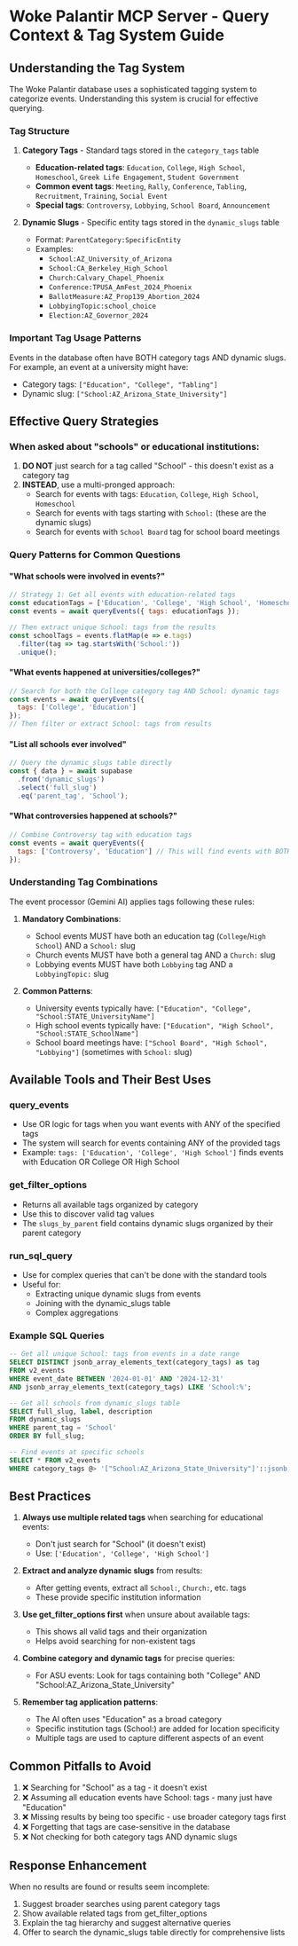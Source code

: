 # Woke Palantir MCP Server - Query Context & Tag System Guide

## Understanding the Tag System

The Woke Palantir database uses a sophisticated tagging system to categorize events. Understanding this system is crucial for effective querying.

### Tag Structure

1. **Category Tags** - Standard tags stored in the `category_tags` table
   - **Education-related tags**: `Education`, `College`, `High School`, `Homeschool`, `Greek Life Engagement`, `Student Government`
   - **Common event tags**: `Meeting`, `Rally`, `Conference`, `Tabling`, `Recruitment`, `Training`, `Social Event`
   - **Special tags**: `Controversy`, `Lobbying`, `School Board`, `Announcement`

2. **Dynamic Slugs** - Specific entity tags stored in the `dynamic_slugs` table
   - Format: `ParentCategory:SpecificEntity`
   - Examples:
     - `School:AZ_University_of_Arizona`
     - `School:CA_Berkeley_High_School`
     - `Church:Calvary_Chapel_Phoenix`
     - `Conference:TPUSA_AmFest_2024_Phoenix`
     - `BallotMeasure:AZ_Prop139_Abortion_2024`
     - `LobbyingTopic:school_choice`
     - `Election:AZ_Governor_2024`

### Important Tag Usage Patterns

Events in the database often have BOTH category tags AND dynamic slugs. For example, an event at a university might have:
- Category tags: `["Education", "College", "Tabling"]`
- Dynamic slug: `["School:AZ_Arizona_State_University"]`

## Effective Query Strategies

### When asked about "schools" or educational institutions:

1. **DO NOT** just search for a tag called "School" - this doesn't exist as a category tag
2. **INSTEAD**, use a multi-pronged approach:
   - Search for events with tags: `Education`, `College`, `High School`, `Homeschool`
   - Search for events with tags starting with `School:` (these are the dynamic slugs)
   - Search for events with `School Board` tag for school board meetings

### Query Patterns for Common Questions

#### "What schools were involved in events?"
```javascript
// Strategy 1: Get all events with education-related tags
const educationTags = ['Education', 'College', 'High School', 'Homeschool', 'School Board'];
const events = await queryEvents({ tags: educationTags });

// Then extract unique School: tags from the results
const schoolTags = events.flatMap(e => e.tags)
  .filter(tag => tag.startsWith('School:'))
  .unique();
```

#### "What events happened at universities/colleges?"
```javascript
// Search for both the College category tag AND School: dynamic tags
const events = await queryEvents({
  tags: ['College', 'Education']
});
// Then filter or extract School: tags from results
```

#### "List all schools ever involved"
```javascript
// Query the dynamic_slugs table directly
const { data } = await supabase
  .from('dynamic_slugs')
  .select('full_slug')
  .eq('parent_tag', 'School');
```

#### "What controversies happened at schools?"
```javascript
// Combine Controversy tag with education tags
const events = await queryEvents({
  tags: ['Controversy', 'Education'] // This will find events with BOTH tags
});
```

### Understanding Tag Combinations

The event processor (Gemini AI) applies tags following these rules:

1. **Mandatory Combinations**:
   - School events MUST have both an education tag (`College`/`High School`) AND a `School:` slug
   - Church events MUST have both a general tag AND a `Church:` slug
   - Lobbying events MUST have both `Lobbying` tag AND a `LobbyingTopic:` slug

2. **Common Patterns**:
   - University events typically have: `["Education", "College", "School:STATE_UniversityName"]`
   - High school events typically have: `["Education", "High School", "School:STATE_SchoolName"]`
   - School board meetings have: `["School Board", "High School", "Lobbying"]` (sometimes with `School:` slug)

## Available Tools and Their Best Uses

### query_events
- Use OR logic for tags when you want events with ANY of the specified tags
- The system will search for events containing ANY of the provided tags
- Example: `tags: ['Education', 'College', 'High School']` finds events with Education OR College OR High School

### get_filter_options
- Returns all available tags organized by category
- Use this to discover valid tag values
- The `slugs_by_parent` field contains dynamic slugs organized by their parent category

### run_sql_query
- Use for complex queries that can't be done with the standard tools
- Useful for:
  - Extracting unique dynamic slugs from events
  - Joining with the dynamic_slugs table
  - Complex aggregations

### Example SQL Queries

```sql
-- Get all unique School: tags from events in a date range
SELECT DISTINCT jsonb_array_elements_text(category_tags) as tag
FROM v2_events
WHERE event_date BETWEEN '2024-01-01' AND '2024-12-31'
AND jsonb_array_elements_text(category_tags) LIKE 'School:%';

-- Get all schools from dynamic_slugs table
SELECT full_slug, label, description
FROM dynamic_slugs
WHERE parent_tag = 'School'
ORDER BY full_slug;

-- Find events at specific schools
SELECT * FROM v2_events
WHERE category_tags @> '["School:AZ_Arizona_State_University"]'::jsonb;
```

## Best Practices

1. **Always use multiple related tags** when searching for educational events:
   - Don't just search for "School" (it doesn't exist)
   - Use: `['Education', 'College', 'High School']`

2. **Extract and analyze dynamic slugs** from results:
   - After getting events, extract all `School:`, `Church:`, etc. tags
   - These provide specific institution information

3. **Use get_filter_options first** when unsure about available tags:
   - This shows all valid tags and their organization
   - Helps avoid searching for non-existent tags

4. **Combine category and dynamic tags** for precise queries:
   - For ASU events: Look for tags containing both "College" AND "School:AZ_Arizona_State_University"

5. **Remember tag application patterns**:
   - The AI often uses "Education" as a broad category
   - Specific institution tags (School:) are added for location specificity
   - Multiple tags are used to capture different aspects of an event

## Common Pitfalls to Avoid

1. ❌ Searching for "School" as a tag - it doesn't exist
2. ❌ Assuming all education events have School: tags - many just have "Education"
3. ❌ Missing results by being too specific - use broader category tags first
4. ❌ Forgetting that tags are case-sensitive in the database
5. ❌ Not checking for both category tags AND dynamic slugs

## Response Enhancement

When no results are found or results seem incomplete:

1. Suggest broader searches using parent category tags
2. Show available related tags from get_filter_options
3. Explain the tag hierarchy and suggest alternative queries
4. Offer to search the dynamic_slugs table directly for comprehensive lists